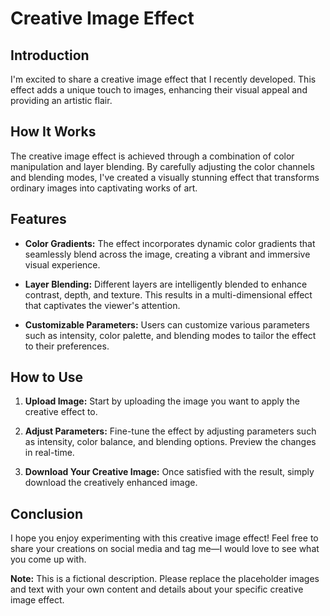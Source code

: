 # Creative Image Effect

## Introduction

I'm excited to share a creative image effect that I recently developed. This effect adds a unique touch to images, enhancing their visual appeal and providing an artistic flair.

## How It Works

The creative image effect is achieved through a combination of color manipulation and layer blending. By carefully adjusting the color channels and blending modes, I've created a visually stunning effect that transforms ordinary images into captivating works of art.

## Features

- **Color Gradients:** The effect incorporates dynamic color gradients that seamlessly blend across the image, creating a vibrant and immersive visual experience.

- **Layer Blending:** Different layers are intelligently blended to enhance contrast, depth, and texture. This results in a multi-dimensional effect that captivates the viewer's attention.

- **Customizable Parameters:** Users can customize various parameters such as intensity, color palette, and blending modes to tailor the effect to their preferences.

## How to Use

1. **Upload Image:** Start by uploading the image you want to apply the creative effect to.

2. **Adjust Parameters:** Fine-tune the effect by adjusting parameters such as intensity, color balance, and blending options. Preview the changes in real-time.

3. **Download Your Creative Image:** Once satisfied with the result, simply download the creatively enhanced image.


## Conclusion

I hope you enjoy experimenting with this creative image effect! Feel free to share your creations on social media and tag me—I would love to see what you come up with.

**Note:** This is a fictional description. Please replace the placeholder images and text with your own content and details about your specific creative image effect.
